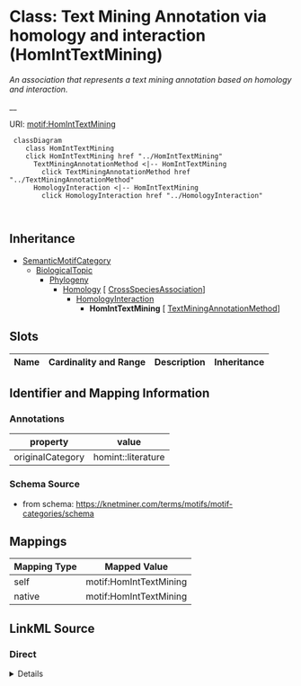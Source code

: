

# Class: Text Mining Annotation via homology and interaction (HomIntTextMining) 


_An association that represents a text mining annotation based on homology and interaction._

__





URI: [motif:HomIntTextMining](https://knetminer.com/terms/motifs/motif-categories/HomIntTextMining)






```mermaid
 classDiagram
    class HomIntTextMining
    click HomIntTextMining href "../HomIntTextMining"
      TextMiningAnnotationMethod <|-- HomIntTextMining
        click TextMiningAnnotationMethod href "../TextMiningAnnotationMethod"
      HomologyInteraction <|-- HomIntTextMining
        click HomologyInteraction href "../HomologyInteraction"
      
      
```





## Inheritance
* [SemanticMotifCategory](SemanticMotifCategory.md)
    * [BiologicalTopic](BiologicalTopic.md)
        * [Phylogeny](Phylogeny.md)
            * [Homology](Homology.md) [ [CrossSpeciesAssociation](CrossSpeciesAssociation.md)]
                * [HomologyInteraction](HomologyInteraction.md)
                    * **HomIntTextMining** [ [TextMiningAnnotationMethod](TextMiningAnnotationMethod.md)]



## Slots

| Name | Cardinality and Range | Description | Inheritance |
| ---  | --- | --- | --- |









## Identifier and Mapping Information





### Annotations

| property | value |
| --- | --- |
| originalCategory | homint::literature |




### Schema Source


* from schema: https://knetminer.com/terms/motifs/motif-categories/schema




## Mappings

| Mapping Type | Mapped Value |
| ---  | ---  |
| self | motif:HomIntTextMining |
| native | motif:HomIntTextMining |







## LinkML Source

<!-- TODO: investigate https://stackoverflow.com/questions/37606292/how-to-create-tabbed-code-blocks-in-mkdocs-or-sphinx -->

### Direct

<details>
```yaml
name: HomIntTextMining
annotations:
  originalCategory:
    tag: originalCategory
    value: homint::literature
description: 'An association that represents a text mining annotation based on homology
  and interaction.

  '
title: Text Mining Annotation via homology and interaction
notes:
- 'original category no: 5.3'
from_schema: https://knetminer.com/terms/motifs/motif-categories/schema
is_a: HomologyInteraction
mixins:
- TextMiningAnnotationMethod

```
</details>

### Induced

<details>
```yaml
name: HomIntTextMining
annotations:
  originalCategory:
    tag: originalCategory
    value: homint::literature
description: 'An association that represents a text mining annotation based on homology
  and interaction.

  '
title: Text Mining Annotation via homology and interaction
notes:
- 'original category no: 5.3'
from_schema: https://knetminer.com/terms/motifs/motif-categories/schema
is_a: HomologyInteraction
mixins:
- TextMiningAnnotationMethod

```
</details>
